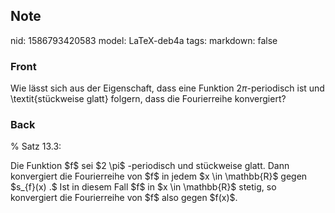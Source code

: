 ## Note
nid: 1586793420583
model: LaTeX-deb4a
tags: 
markdown: false

### Front
Wie lässt sich aus der Eigenschaft, dass eine Funktion $2\pi$-periodisch ist und \textit{stückweise glatt} folgern, dass die Fourierreihe konvergiert?

### Back
% Satz 13.3: <div>
</div><div>Die Funktion $f$ sei $2 \pi$ -periodisch und stückweise glatt. Dann konvergiert die Fourierreihe von $f$ in jedem $x \in \mathbb{R}$ gegen $s_{f}(x) .$ Ist in diesem Fall $f$ in $x \in \mathbb{R}$ stetig, so konvergiert die Fourierreihe von $f$ also gegen $f(x)$.</div>
